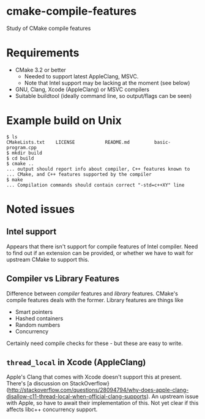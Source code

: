 # cmake-compile-features
Study of CMake compile features

# Requirements
- CMake 3.2 or better
  - Needed to support latest AppleClang, MSVC.
  - Note that Intel support may be lacking at the moment (see below)
- GNU, Clang, Xcode (AppleClang) or MSVC compilers
- Suitable buildtool (ideally command line, so output/flags can be seen)

# Example build on Unix
```
$ ls
CMakeLists.txt    LICENSE           README.md         basic-program.cpp
$ mkdir build
$ cd build
$ cmake ..
... output should report info about compiler, C++ features known to
... CMake, and C++ features supported by the compiler
$ make
... Compilation commands should contain correct "-std=c++XY" line
```

# Noted issues
## Intel support
Appears that there isn't support for compile features of Intel compiler.
Need to find out if an extension can be provided, or whether we have
to wait for upstream CMake to support this.

## Compiler vs Library Features
Difference between *compiler* features and *library* features. CMake's
compile features deals with the former. Library features are things like

- Smart pointers
- Hashed containers
- Random numbers
- Concurrency

Certainly need compile checks for these - but these are easy to write.

## `thread_local` in Xcode (AppleClang)
Apple's Clang that comes with Xcode doesn't support this at present.
There's [a discussion on StackOverflow}(http://stackoverflow.com/questions/28094794/why-does-apple-clang-disallow-c11-thread-local-when-official-clang-supports). An upstream issue with Apple, so have to await their implementation of this. Not yet clear if this affects libc++ concurrency support.

